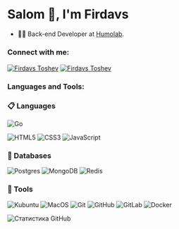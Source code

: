 <h1 align="left">Salom 👋, I'm Firdavs</h1>

- 👨‍💻 Back-end Developer at [Humolab](https://www.instagram.com/humo.lab/).

<!--- 🌱 I’m currently learning Typescript.-->

<h3 align="left">Connect with me:</h3>
<p align="left">

<a href="https://www.linkedin.com/in/israilzadeh" target="blank"><img align="center" src="https://img.shields.io/badge/linkedin-%230077B5.svg?style=for-the-badge&logo=linkedin&logoColor=white" alt="Firdavs Toshev" /></a>
<a href="https://t.me/firdavstoshev" target="blank"><img align="center" src="https://img.shields.io/badge/Telegram-2CA5E0?style=for-the-badge&logo=telegram&logoColor=white" alt="Firdavs Toshev" /></a>


<h3 align="left">Languages and Tools:</h3>

### 📋 Languages

![Go](https://img.shields.io/badge/go-%2300ADD8.svg?style=for-the-badge&logo=go&logoColor=white)
<!--![TypeScript](https://img.shields.io/badge/typescript-%23007ACC.svg?style=for-the-badge&logo=typescript&logoColor=white)-->

![HTML5](https://img.shields.io/badge/html5-%23E34F26.svg?style=for-the-badge&logo=html5&logoColor=white)
![CSS3](https://img.shields.io/badge/css3-%231572B6.svg?style=for-the-badge&logo=css3&logoColor=white)
![JavaScript](https://img.shields.io/badge/javascript-%23323330.svg?style=for-the-badge&logo=javascript&logoColor=%23F7DF1E)

### 💾 Databases

![Postgres](https://img.shields.io/badge/postgres-%23316192.svg?style=for-the-badge&logo=postgresql&logoColor=white)
![MongoDB](https://img.shields.io/badge/MongoDB-%234ea94b.svg?style=for-the-badge&logo=mongodb&logoColor=white)
![Redis](https://img.shields.io/badge/redis-%23DD0031.svg?style=for-the-badge&logo=redis&logoColor=white)

### 🥅 Tools

![Kubuntu](https://img.shields.io/badge/-KUbuntu-%230079C1?style=for-the-badge&logo=kubuntu&logoColor=white)
![MacOS](https://img.shields.io/badge/mac%20os-000000?style=for-the-badge&logo=apple&logoColor=white)
![Git](https://img.shields.io/badge/git-%23F05033.svg?style=for-the-badge&logo=git&logoColor=white)
![GitHub](https://img.shields.io/badge/github-%23121011.svg?style=for-the-badge&logo=github&logoColor=white)
![GitLab](https://img.shields.io/badge/gitlab-%23181717.svg?style=for-the-badge&logo=gitlab&logoColor=white)
![Docker](https://img.shields.io/badge/docker-%230db7ed.svg?style=for-the-badge&logo=docker&logoColor=white)

![Статистика GitHub](https://github-readme-stats.vercel.app/api?username=firdavstoshev&show_icons=true&theme=dark)
